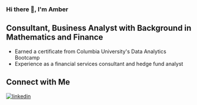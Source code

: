 ### Hi there 👋, I'm Amber

<!--
**amberteets/amberteets** is a ✨ _special_ ✨ repository because its `README.md` (this file) appears on your GitHub profile.

Here are some ideas to get you started:

- 🔭 I’m currently working on ...
- 🌱 I’m currently learning ...
- 👯 I’m looking to collaborate on ...
- 🤔 I’m looking for help with ...
- 💬 Ask me about ...
- 📫 How to reach me: ...
- 😄 Pronouns: ...
- ⚡ Fun fact: ...
-->

## Consultant, Business Analyst with Background in Mathematics and Finance

- Earned a certificate from Columbia University's Data Analytics Bootcamp
- Experience as a financial services consultant and hedge fund analyst

## Connect with Me

[![linkedin](https://user-images.githubusercontent.com/68611255/129254824-4a6f12f9-3f52-428f-bb66-63f15ee1f9f8.png)][2]

<!-- Links -->
[1]: https://github.com/amberteets
[2]: https://www.linkedin.com/in/amber-teetsel/
